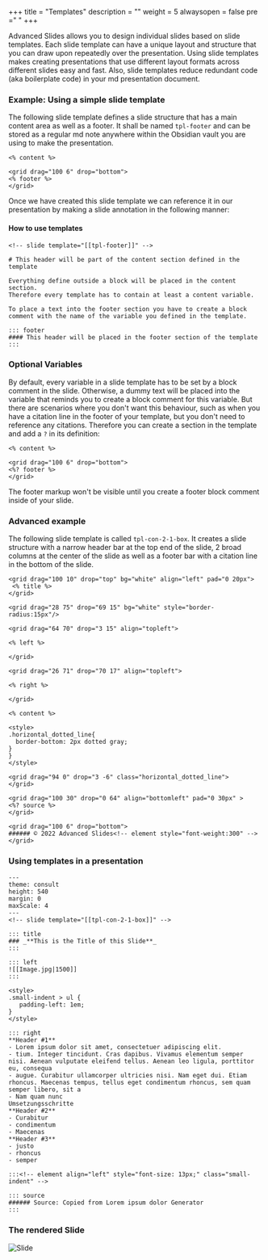 +++
title = "Templates"
description = ""
weight = 5
alwaysopen = false
pre ="<i class='fa fa-code' ></i> "
+++

Advanced Slides allows you to design individual slides based on slide templates. Each slide template can have a unique layout and structure that you can draw upon repeatedly over the presentation. Using slide templates makes creating presentations that use different layout formats across different slides easy and fast. Also, slide templates reduce redundant code (aka boilerplate code) in your md presentation document. 

### Example: Using a simple slide template

The following slide template defines a slide structure that has a main content area as well as a footer. It shall be named `tpl-footer` and can be stored as a regular md note anywhere within the Obsidian vault you are using to make the presentation.

```
<% content %>

<grid drag="100 6" drop="bottom">
<% footer %>
</grid>
```
Once we have created this slide template we can reference it in our presentation by making a slide annotation in the following manner:

#### How to use templates

```
<!-- slide template="[[tpl-footer]]" -->

# This header will be part of the content section defined in the template

Everything define outside a block will be placed in the content section.
Therefore every template has to contain at least a content variable.

To place a text into the footer section you have to create a block comment with the name of the variable you defined in the template.

::: footer
#### This header will be placed in the footer section of the template
:::
```

### Optional Variables

By default, every variable in a slide template has to be set by a block comment in the slide. Otherwise, a dummy text will be placed into the variable that reminds you to create a block comment for this variable. But there are scenarios where you don't want this behaviour, such as when you have a citation line in the footer of your template, but you don't need to reference any citations. Therefore you can create a section in the template and add a `?` in its definition:

```
<% content %>

<grid drag="100 6" drop="bottom">
<%? footer %>
</grid>
```

The footer markup won't be visible until you create a footer block comment inside of your slide.


### Advanced example

The following slide template is called `tpl-con-2-1-box`. It creates a slide structure with a narrow header bar at the top end of the slide, 2 broad  columns at the center of the slide as well as a footer bar with a citation line in the bottom of the slide.

```
<grid drag="100 10" drop="top" bg="white" align="left" pad="0 20px">
 <% title %>
</grid>

<grid drag="28 75" drop="69 15" bg="white" style="border-radius:15px"/>

<grid drag="64 70" drop="3 15" align="topleft">

<% left %>

</grid>

<grid drag="26 71" drop="70 17" align="topleft">

<% right %>

</grid>

<% content %>

<style>
.horizontal_dotted_line{
  border-bottom: 2px dotted gray;
} 
} 
</style>

<grid drag="94 0" drop="3 -6" class="horizontal_dotted_line">
</grid>

<grid drag="100 30" drop="0 64" align="bottomleft" pad="0 30px" >
<%? source %>
</grid>

<grid drag="100 6" drop="bottom">
###### © 2022 Advanced Slides<!-- element style="font-weight:300" -->
</grid>

```

### Using templates in a presentation

```
---
theme: consult
height: 540
margin: 0
maxScale: 4
---
<!-- slide template="[[tpl-con-2-1-box]]" -->

::: title
### _**This is the Title of this Slide**_
:::

::: left
![[Image.jpg|1500]]
:::

<style>
.small-indent > ul { 
   padding-left: 1em;
}
</style>

::: right
**Header #1**
- Lorem ipsum dolor sit amet, consectetuer adipiscing elit.
- tium. Integer tincidunt. Cras dapibus. Vivamus elementum semper nisi. Aenean vulputate eleifend tellus. Aenean leo ligula, porttitor eu, consequa
- augue. Curabitur ullamcorper ultricies nisi. Nam eget dui. Etiam rhoncus. Maecenas tempus, tellus eget condimentum rhoncus, sem quam semper libero, sit a
- Nam quam nunc
Umsetzungsschritte
**Header #2**
- Curabitur
- condimentum
- Maecenas
**Header #3**
- justo
- rhoncus
- semper

:::<!-- element align="left" style="font-size: 13px;" class="small-indent" -->

::: source
###### Source: Copied from Lorem ipsum dolor Generator
:::

```

### The rendered Slide

![Slide](https://mszturc.github.io/obsidian-advanced-slides/images/templateSlide.png)



